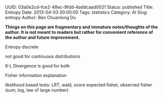 UUID: 03a0e2cd-fce2-48ec-9fdd-4addcaad0021
Status: published
Title: Entropy
Date: 2013-04-03 00:00:00
Tags: statistics
Category: AI
Slug: entropy
Author: Ben Chuanlong Du

**Things on this page are fragmentary and immature notes/thoughts of the author. It is not meant to readers but rather for convenient reference of the author and future improvement.**
 
Entropy discrete

not good for continuous distributions

K-L Divergence is good for both

Fisher information explanation
 

likelihood based tests: LRT, wald, score 
expected fisher, 
observed fisher (sum, log, law of large number)

